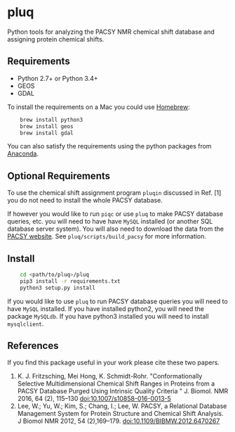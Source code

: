 
# pluq


Python tools for analyzing the PACSY NMR chemical shift database and assigning protein chemical shifts.


## Requirements

- Python 2.7+ or Python 3.4+
- GEOS
- GDAL

To install the requirements on a Mac you could use [Homebrew](https://brew.sh):

```bash
    brew install python3
    brew install geos
    brew install gdal
```

You can also satisfy the requirements using the python packages from  [Anaconda](https://anaconda.org/anaconda/python).


## Optional Requirements

To use the chemical shift assignment program  `pluqin` discussed in Ref. [1] you do not need to install the whole PACSY database.  

If however you would like to run `piqc` or use `pluq` to make PACSY database queries, etc. you will need to have have `MySQL` installed (or another SQL database server system). You will also need to download the data from the [PACSY website](http://pacsy.nmrfam.wisc.edu). See `pluq/scripts/build_pacsy` for more information.


## Install

```bash
    cd <path/to/pluq>/pluq
    pip3 install -r requirements.txt
    python3 setup.py install
```

If you would like to use `pluq` to run PACSY database queries you will need to have `MySQL` installed. If you have installed python2, you will need the package `MySQLdb`. If you have python3 installed you will need to install `mysqlclient`.

## References

If you find this package useful in your work please cite these two papers. 

1. K. J. Fritzsching, Mei Hong,  K. Schmidt-Rohr. "Conformationally
    Selective Multidimensional Chemical Shift Ranges in Proteins from
    a PACSY Database Purged Using Intrinsic Quality Criteria " J.
    Biomol. NMR 2016, 64 (2), 115–130
    [doi:10.1007/s10858-016-0013-5](https://doi.org/10.1007/s10858-016-0013-5)
2. Lee, W.; Yu, W.; Kim, S.; Chang, I.; Lee, W. PACSY, a Relational
    Database Management System for Protein Structure and Chemical
    Shift Analysis. J Biomol NMR 2012, 54 (2),169–179.
    [doi:10.1109/BIBMW.2012.6470267](https://doi.org/10.1109/BIBMW.2012.6470267)